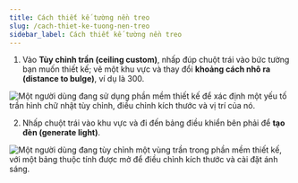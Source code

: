 ```yaml
---
title: Cách thiết kế tường nền treo
slug: /cach-thiet-ke-tuong-nen-treo
sidebar_label: Cách thiết kế tường nền treo
---
```


1. Vào **Tùy chỉnh trần (ceiling custom)**, nhấp đúp chuột trái vào bức tường bạn muốn thiết kế; vẽ một khu vực và thay đổi **khoảng cách nhô ra (distance to bulge)**, ví dụ là 300.

![Một người dùng đang sử dụng phần mềm thiết kế để xác định một yếu tố trần hình chữ nhật tùy chỉnh, điều chỉnh kích thước và vị trí của nó.](https://storage.googleapis.com/jegavn_kb/images/8a37daf9-63b2-4ba0-8152-7bbb9f5abda8.png)

2. Nhấp chuột trái vào khu vực và đi đến bảng điều khiển bên phải để **tạo đèn (generate light)**.

![Một người dùng đang tùy chỉnh một vùng trần trong phần mềm thiết kế, với một bảng thuộc tính được mở để điều chỉnh kích thước và cài đặt ánh sáng.](https://storage.googleapis.com/jegavn_kb/images/817f12e1-c67a-4530-aace-c5e3ec9dfc45.png)